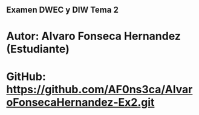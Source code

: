## Examen DWEC y DIW Tema 2 ##

# Autor: Alvaro Fonseca Hernandez (Estudiante)
# GitHub: https://github.com/AF0ns3ca/AlvaroFonsecaHernandez-Ex2.git